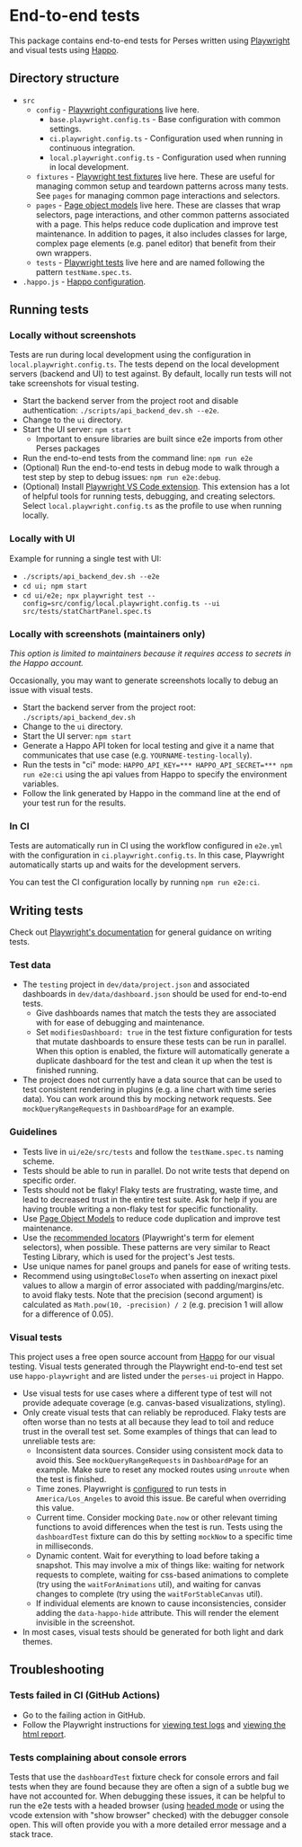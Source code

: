 # End-to-end tests

This package contains end-to-end tests for Perses written using [Playwright](https://playwright.dev/) and visual tests using [Happo](https://happo.io/).

## Directory structure

- `src`
  - `config` - [Playwright configurations](https://playwright.dev/docs/test-configuration) live here.
    - `base.playwright.config.ts` - Base configuration with common settings.
    - `ci.playwright.config.ts` - Configuration used when running in continuous integration.
    - `local.playwright.config.ts` - Configuration used when running in local development.
  - `fixtures` - [Playwright test fixtures](https://playwright.dev/docs/test-fixtures) live here. These are useful for managing common setup and teardown patterns across many tests. See `pages` for managing common page interactions and selectors.
  - `pages` - [Page object models](https://playwright.dev/docs/pom) live here. These are classes that wrap selectors, page interactions, and other common patterns associated with a page. This helps reduce code duplication and improve test maintenance. In addition to pages, it also includes classes for large, complex page elements (e.g. panel editor) that benefit from their own wrappers.
  - `tests` - [Playwright tests](https://playwright.dev/docs/writing-tests) live here and are named following the pattern `testName.spec.ts`.
- `.happo.js` - [Happo configuration](https://docs.happo.io/docs/configuration).

## Running tests

### Locally without screenshots

Tests are run during local development using the configuration in `local.playwright.config.ts`. The tests depend on the local development servers (backend and UI) to test against. By default, locally run tests will not take screenshots for visual testing.

- Start the backend server from the project root and disable authentication: `./scripts/api_backend_dev.sh --e2e`.
- Change to the `ui` directory.
- Start the UI server: `npm start`
  - Important to ensure libraries are built since e2e imports from other Perses packages
- Run the end-to-end tests from the command line: `npm run e2e`
- (Optional) Run the end-to-end tests in debug mode to walk through a test step by step to debug issues: `npm run e2e:debug`.
- (Optional) Install [Playwright VS Code extension](https://playwright.dev/docs/getting-started-vscode). This extension has a lot of helpful tools for running tests, debugging, and creating selectors. Select `local.playwright.config.ts` as the profile to use when running locally.

### Locally with UI

Example for running a single test with UI:

- `./scripts/api_backend_dev.sh --e2e`
- `cd ui; npm start`
- `cd ui/e2e; npx playwright test --config=src/config/local.playwright.config.ts --ui src/tests/statChartPanel.spec.ts`

### Locally with screenshots (maintainers only)

_This option is limited to maintainers because it requires access to secrets in the Happo account._

Occasionally, you may want to generate screenshots locally to debug an issue with visual tests.

- Start the backend server from the project root: `./scripts/api_backend_dev.sh`
- Change to the `ui` directory.
- Start the UI server: `npm start`
- Generate a Happo API token for local testing and give it a name that communicates that use case (e.g. `YOURNAME-testing-locally`).
- Run the tests in "ci" mode: `HAPPO_API_KEY=*** HAPPO_API_SECRET=*** npm run e2e:ci` using the api values from Happo to specify the environment variables.
- Follow the link generated by Happo in the command line at the end of your test run for the results.

### In CI

Tests are automatically run in CI using the workflow configured in `e2e.yml` with the configuration in `ci.playwright.config.ts`. In this case, Playwright automatically starts up and waits for the development servers.

You can test the CI configuration locally by running `npm run e2e:ci`.

## Writing tests

Check out [Playwright's documentation](https://playwright.dev/docs/writing-tests) for general guidance on writing tests.

### Test data

- The `testing` project in `dev/data/project.json` and associated dashboards in `dev/data/dashboard.json` should be used for end-to-end tests.
  - Give dashboards names that match the tests they are associated with for ease of debugging and maintenance.
  - Set `modifiesDashboard: true` in the test fixture configuration for tests that mutate dashboards to ensure these tests can be run in parallel. When this option is enabled, the fixture will automatically generate a duplicate dashboard for the test and clean it up when the test is finished running.
- The project does not currently have a data source that can be used to test consistent rendering in plugins (e.g. a line chart with time series data). You can work around this by mocking network requests. See `mockQueryRangeRequests` in `DashboardPage` for an example.

### Guidelines

- Tests live in `ui/e2e/src/tests` and follow the `testName.spec.ts` naming scheme.
- Tests should be able to run in parallel. Do not write tests that depend on specific order.
- Tests should not be flaky! Flaky tests are frustrating, waste time, and lead to decreased trust in the entire test suite. Ask for help if you are having trouble writing a non-flaky test for specific functionality.
- Use [Page Object Models](https://playwright.dev/docs/pom) to reduce code duplication and improve test maintenance.
- Use the [recommended locators](https://playwright.dev/docs/locators#quick-guide) (Playwright's term for element selectors), when possible. These patterns are very similar to React Testing Library, which is used for the project's Jest tests.
- Use unique names for panel groups and panels for ease of writing tests.
- Recommend using using`toBeCloseTo` when asserting on inexact pixel values to allow a margin of error associated with padding/margins/etc. to avoid flaky tests. Note that the precision (second argument) is calculated as `Math.pow(10, -precision) / 2` (e.g. precision 1 will allow for a difference of 0.05).

### Visual tests

This project uses a free open source account from [Happo](https://happo.io/) for our visual testing. Visual tests generated through the Playwright end-to-end test set use `happo-playwright` and are listed under the `perses-ui` project in Happo.

- Use visual tests for use cases where a different type of test will not provide adequate coverage (e.g. canvas-based visualizations, styling).
- Only create visual tests that can reliably be reproduced. Flaky tests are often worse than no tests at all because they lead to toil and reduce trust in the overall test set. Some examples of things that can lead to unreliable tests are:
  - Inconsistent data sources. Consider using consistent mock data to avoid this. See `mockQueryRangeRequests` in `DashboardPage` for an example. Make sure to reset any mocked routes using `unroute` when the test is finished.
  - Time zones. Playwright is [configured](https://playwright.dev/docs/emulation#locale--timezone) to run tests in `America/Los_Angeles` to avoid this issue. Be careful when overriding this value.
  - Current time. Consider mocking `Date.now` or other relevant timing functions to avoid differences when the test is run. Tests using the `dashboardTest` fixture can do this by setting `mockNow` to a specific time in milliseconds.
  - Dynamic content. Wait for everything to load before taking a snapshot. This may involve a mix of things like: waiting for network requests to complete, waiting for css-based animations to complete (try using the `waitForAnimations` util), and waiting for canvas changes to complete (try using the `waitForStableCanvas` util).
  - If individual elements are known to cause inconsistencies, consider adding the `data-happo-hide` attribute. This will render the element invisible in the screenshot.
- In most cases, visual tests should be generated for both light and dark themes.

## Troubleshooting

### Tests failed in CI (GitHub Actions)

- Go to the failing action in GitHub.
- Follow the Playwright instructions for [viewing test logs](https://playwright.dev/docs/ci-intro#viewing-test-logs) and [viewing the html report](https://playwright.dev/docs/ci-intro#html-report).

### Tests complaining about console errors

Tests that use the `dashboardTest` fixture check for console errors and fail tests when they are found because they are often a sign of a subtle bug we have not accounted for. When debugging these issues, it can be helpful to run the e2e tests with a headed browser (using [headed mode](https://playwright.dev/docs/debug#headed-mode) or using the vcode extension with "show browser" checked) with the debugger console open. This will often provide you with a more detailed error message and a stack trace.
